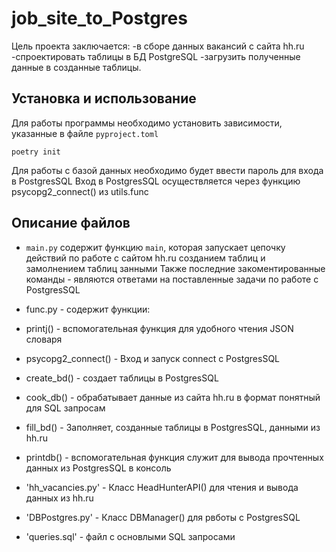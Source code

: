 # job_site_to_Postgres
Цель проекта заключается:
-в сборе данных вакансий с сайта hh.ru 
-спроектировать таблицы в БД PostgreSQL 
-загрузить полученные данные в созданные таблицы.

## Установка и использование
Для работы программы необходимо установить зависимости, указанные в файле `pyproject.toml`

```
poetry init
```

Для работы с базой данных необходимо будет ввести пароль для входа в PostgresSQL
Вход в PostgresSQL осуществляется через функцию psycopg2_connect() из utils.func

## Описание файлов
- `main.py` содержит функцию `main`, которая запускает цепочку действий по работе с сайтом hh.ru созданием таблиц и замолнением таблиц занными
Также последние закоментированные команды - являются ответами на поставленные задачи по работе с PostgresSQL

- func.py - содержит функции:
- printj() - вспомогательная функция для удобного чтения JSON словаря
- psycopg2_connect() - Вход и запуск connect с PostgresSQL
- create_bd() - создает таблицы в PostgresSQL
- cook_db() - обрабатывает данные из сайта hh.ru в формат понятный для SQL запросам
- fill_bd() - Заполняет, созданные таблицы в PostgresSQL, данными из hh.ru
- printdb() - вспомогательная функция служит для вывода прочтенных данных из PostgresSQL в консоль

- 'hh_vacancies.py' - Класс HeadHunterAPI() для чтения и вывода данных из hh.ru
- 'DBPostgres.py' - Класс DBManager() для рвботы с PostgresSQL

- 'queries.sql' - файл с основлыми SQL запросами

